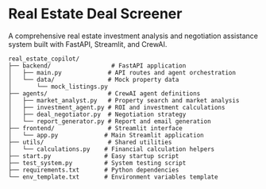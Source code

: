 # Real Estate Deal Screener

A comprehensive real estate investment analysis and negotiation assistance system built with FastAPI, Streamlit, and CrewAI.


```
real_estate_copilot/
├── backend/                 # FastAPI application
│   ├── main.py             # API routes and agent orchestration
│   └── data/               # Mock property data
│       └── mock_listings.py
├── agents/                 # CrewAI agent definitions
│   ├── market_analyst.py   # Property search and market analysis
│   ├── investment_agent.py # ROI and investment calculations
│   ├── deal_negotiator.py  # Negotiation strategy
│   └── report_generator.py # Report and email generation
├── frontend/               # Streamlit interface
│   └── app.py             # Main Streamlit application
├── utils/                  # Shared utilities
│   └── calculations.py    # Financial calculation helpers
├── start.py               # Easy startup script
├── test_system.py         # System testing script
├── requirements.txt       # Python dependencies
└── env_template.txt       # Environment variables template
```

